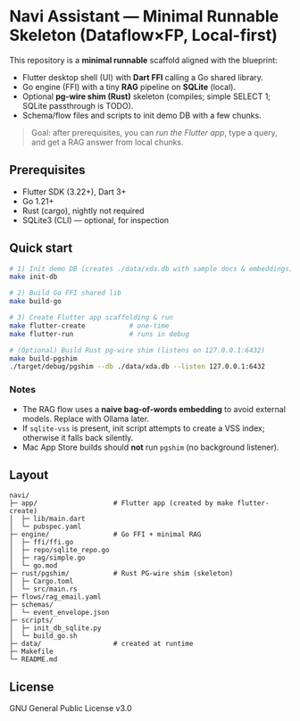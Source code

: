 # Navi Assistant — Minimal Runnable Skeleton (Dataflow×FP, Local-first)

This repository is a **minimal runnable** scaffold aligned with the blueprint:
- Flutter desktop shell (UI) with **Dart FFI** calling a Go shared library.
- Go engine (FFI) with a tiny **RAG** pipeline on **SQLite** (local).
- Optional **pg-wire shim (Rust)** skeleton (compiles; simple SELECT 1; SQLite passthrough is TODO).
- Schema/flow files and scripts to init demo DB with a few chunks.

> Goal: after prerequisites, you can *run the Flutter app*, type a query, and get a RAG answer from local chunks.

## Prerequisites
- Flutter SDK (3.22+), Dart 3+
- Go 1.21+
- Rust (cargo), nightly not required
- SQLite3 (CLI) — optional, for inspection

## Quick start

```bash
# 1) Init demo DB (creates ./data/xda.db with sample docs & embeddings)
make init-db

# 2) Build Go FFI shared lib
make build-go

# 3) Create Flutter app scaffolding & run
make flutter-create           # one-time
make flutter-run              # runs in debug

# (Optional) Build Rust pg-wire shim (listens on 127.0.0.1:6432)
make build-pgshim
./target/debug/pgshim --db ./data/xda.db --listen 127.0.0.1:6432
```

### Notes
- The RAG flow uses a **naive bag-of-words embedding** to avoid external models. Replace with Ollama later.
- If `sqlite-vss` is present, init script attempts to create a VSS index; otherwise it falls back silently.
- Mac App Store builds should **not** run `pgshim` (no background listener).

## Layout

```
navi/
├─ app/                   # Flutter app (created by make flutter-create)
│  ├─ lib/main.dart
│  └─ pubspec.yaml
├─ engine/                # Go FFI + minimal RAG
│  ├─ ffi/ffi.go
│  ├─ repo/sqlite_repo.go
│  ├─ rag/simple.go
│  └─ go.mod
├─ rust/pgshim/           # Rust PG-wire shim (skeleton)
│  ├─ Cargo.toml
│  └─ src/main.rs
├─ flows/rag_email.yaml
├─ schemas/
│  └─ event_envelope.json
├─ scripts/
│  ├─ init_db_sqlite.py
│  └─ build_go.sh
├─ data/                  # created at runtime
├─ Makefile
└─ README.md
```

## License
GNU General Public License v3.0
